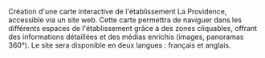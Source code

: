 Création d'une carte interactive de l'établissement La Providence, accessible via un site web.
Cette carte permettra de naviguer dans les différents espaces de l'établissement grâce à des zones cliquables,
offrant des informations détaillées et des médias enrichis (images, panoramas 360°).
Le site sera disponible en deux langues : français et anglais.
